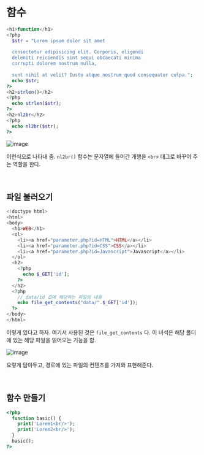 # 함수

```php
<h1>function</h1>
<?php
  $str = "Lorem ipsum dolor sit amet 
    
  consectetur adipisicing elit. Corporis, eligendi 
  deleniti reiciendis sint sequi obcaecati minima 
  corrupti dolorem nostrum nulla, 
    
  sunt nihil at velit? Iusto atque nostrum quod consequatur culpa.";
  echo $str;
?>
<h2>strlen()</h2>
<?php
  echo strlen($str);
?>
<h2>nl2br</h2>
<?php
  echo nl2br($str);
?>
```

![image](https://user-images.githubusercontent.com/59427983/122663499-ea0ea680-d1d5-11eb-8d6d-d77719a28a48.png)

이런식으로 나타내 줌. `nl2br()` 함수는 문자열에 들어간 개행을 `<br>` 태그로 바꾸어 주는 역할을 한다.

<br/>

## 파일 불러오기

```php
<!doctype html>
<html>
<body>
  <h1>WEB</h1>
  <ol>
    <li><a href="parameter.php?id=HTML">HTML</a></li>
    <li><a href="parameter.php?id=CSS">CSS</a></li>
    <li><a href="parameter.php?id=Javascript">Javascript</a></li>
  </ol>
  <h2>
    <?php
      echo $_GET['id'];
    ?>
  </h2>
  <?php
    // data/id 값에 해당하는 파일의 내용
    echo file_get_contents("data/".$_GET['id']);
  ?>
</body>
</html>
```

이렇게 있다고 하자. 여기서 사용된 것은 `file_get_contents` 다. 이 녀석은 해당 폴더에 있는 해당 파일을 읽어오는 기능을 함.

![image](https://user-images.githubusercontent.com/59427983/122663628-0ced8a80-d1d7-11eb-8a10-5a3a492da7dd.png)

요렇게 담아두고, 경로에 있는 파일의 컨텐츠를 가져와 표현해준다.

<br/>

## 함수 만들기

```php
<?php
  function basic() {
    print('Lorem1<br/>');
    print('Lorem2<br/>');
  }
  basic();
?>
```
